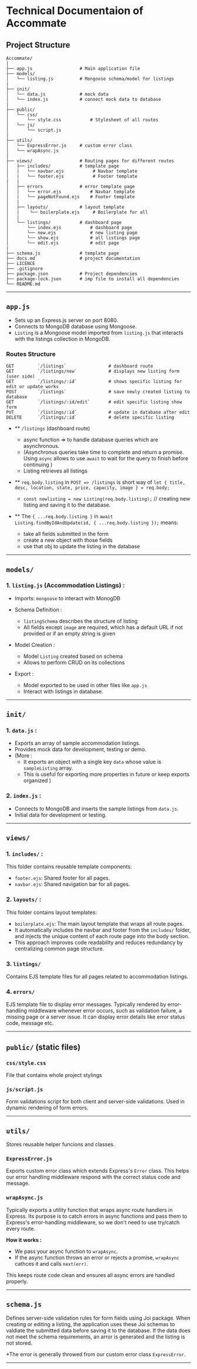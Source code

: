 # Technical Documentaion of Accommate

## Project Structure
```
Accommate/
│
├── app.js                  # Main application file
├── models/                 
│   └── listing.js          # Mongoose schema/model for listings
|
├── init/                 
│   └── data.js             # mock data 
│   └── index.js            # connect mock data to database
|
├── public/
│   └── css/                
│       └── style.css           # Stylesheet of all routes
│   └── js/                
│       └── script.js       
|   
├── utils/                  
│   └── ExpressError.js     # custom error class
│   └── wrapAsync.js        
|
├── views/                  # Routing pages for different routes
│   ├── includes/           # template page
│   |   └── navbar.ejs           # Navbar template
│   |   └── footer.ejs           # Footer template
|   |
│   ├── errors              # error template page
│   |   └── error.ejs           # Navbar template
│   |   └── pageNotFound.ejs    # Footer template
│   | 
│   ├── layouts/            # layout template
│   |    └── boilerplate.ejs     # Boilerplate for all 
│   |
│   └── listings/           # dashboard page
│       └── index.ejs           # dashboard page
│       └── new.ejs             # new listing page
│       └── show.ejs            # all listings page
│       └── edit.ejs            # edit page
|
├── schema.js               # template page
├── docs.md                 # project documentation
├── LICENCE
├── .gitignore
├── package.json            # Project dependencies
├── package-lock.json       # imp file to install all dependencies
└── README.md       

```
---

## `app.js`
- Sets up an Express.js server on port 8080.
- Connects to MongoDB database using Mongoose.
- `Listing` is a Mongoose model imported from `listing.js` that interacts with the listings collection in MongoDB.

### Routes Structure
```
GET         `/listings`                # dashboard route
GET         `/listings/new`            # displays new listing form (user side)
GET         `/listings/:id`            # shows specific listing for edit or update works
POST        `/listings`                # save newly created listing to database
GET         `/listings/:id/edit`       # edit specific listing show form
PUT         `/listings/:id`            # update in database after edit
DELETE      `/listings/:id`            # delete specific listing

```
- ** `/listings` (dashboard route)
    - async function => to handle database queries which are asynchronous.
    - (Asynchronus queries take time to complete and return a promise. Using `async` allows to use `await` to wait for the query to finish before continuing )
    - Listing retrieves all listings

- ** `req.body.listing` in `POST => /listings` is short way of `let { title, desc, location, state, price, capacity, image } = req.body;`

    - `const newlisting = new Listing(req.body.listing);` // creating new listing and saving it to the database.

- ** The `{ ...req.body.listing }` in `await Listing.findByIdAndUpdate(id, { ...req.body.listing });` means:
    - take all fields submitted in the form 
    - create a new object with those fields
    - use that obj to update the listing in the database


---

## `models/`
### 1. `listing.js` (Accommodation Listings) :
- Imports: `mongoose` to interact with MonogDB

- Schema Definition :
    - `listingSchema` describes the structure of listing
    - All fields except `image` are required, which has a default URL if not provided or if an empty string is given

- Model Creation :
    - Model `Listing` created based on schema
    - Allows to perform CRUD on its collections

- Export :
    - Model exported to be used in other files like `app.js`
    - Interact with listings in database.

---

## `init/`

### 1. `data.js` :
- Exports an array of sample accommodation listings.
- Provides mock data for development, testing or demo.
- (More : 
    - It exports an object with a single key `data` whose value is `sampleListing` array.
    - This is useful for exporting more properties in future or keep exports organized )

### 2. `index.js` :
- Connects to MongoDB and inserts the sample listings from `data.js`.
- Initial data for development or testing.

---

## `views/`

### 1. `includes/` :
This folder contains reusable template components:
- `footer.ejs`: Shared footer for all pages.
- `navbar.ejs`: Shared navigation bar for all pages.

### 2. `layouts/` :
This folder contains layout templates:
- `boilerplate.ejs`: The main layout template that wraps all route pages. 
- It automatically includes the navbar and footer from the `includes/` folder, and injects the unique content of each route page into the body section. 
- This approach improves code readability and reduces redundancy by centralizing common page structure.

### 3. `listings/`
Contains EJS template files for all pages related to accommodation listings.

### 4. `errors/`
EJS template file to display error messages. Typically rendered by error-handling middleware whenever error occurs, such as validation failure, a missing page or a server issue. It can display error details like error status code, message etc.

---


## `public/` (static files)

### `css/style.css`
File that contains whole project stylings

### `js/script.js`
Form validations script for both client and server-side validations.
Used in dynamic rendering of form errors.

---

## `utils/`
Stores reusable helper funcions and classes.

### `ExpressError.js`
Exports custom error class which extends Express's `Error` class. This helps our error handling middleware respond with the correct status code and message.

### `wrapAsync.js`
Typically exports a utility function that wraps async route handlers in Express. Its purpose is to catch errors in async functions and pass them to Express's error-handling middleware, so we don't need to use try/catch every route.

<b>How it works : </b>
- We pass your async function to `wrapAsync`.
- If the async function throws an error or rejects a promise, `wrapAsync` cathces it and calls `next(err)`.

This keeps route code clean and ensures all async errors are handled properly.

---

## `schema.js`
Defines server-side validation rules for form fields using Joi package. When creating or editing a listing, the application uses these Joi schemas to valdiate the submitted data before saving it to the database. If the data does not meet the schema requirements, an arror is generated and the listing is not stored.

*The error is generally throwed from our custom error class `ExpressError`.

---